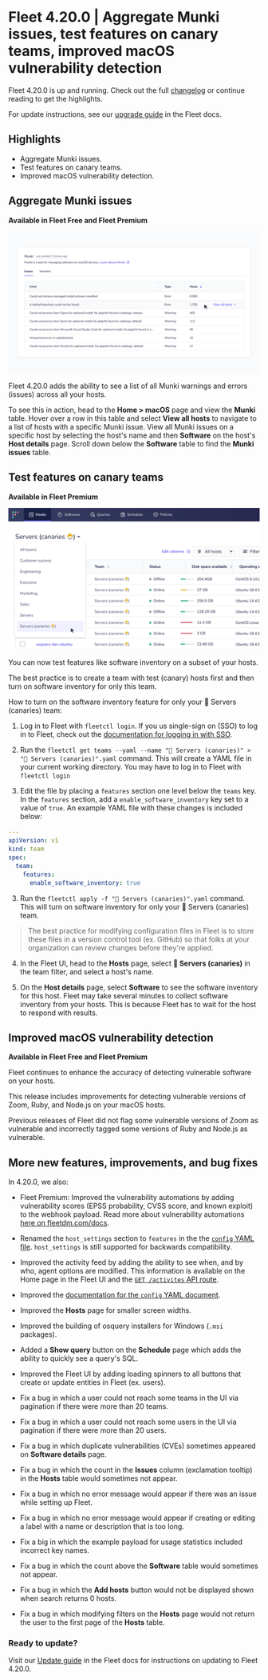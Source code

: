 # Fleet 4.20.0 | Aggregate Munki issues, test features on canary teams, improved macOS vulnerability detection

Fleet 4.20.0 is up and running. Check out the full [changelog](https://github.com/fleetdm/fleet/releases/tag/fleet-v4.20.0) or continue reading to get the highlights.

For update instructions, see our [upgrade guide](https://fleetdm.com/docs/deploying/upgrading-fleet) in the Fleet docs.

## Highlights
- Aggregate Munki issues.
- Test features on canary teams.
- Improved macOS vulnerability detection.

## Aggregate Munki issues
**Available in Fleet Free and Fleet Premium**

![Aggregate Munki issues](../website/assets/images/articles/aggregate-munki-1600x900.jpg)

Fleet 4.20.0 adds the ability to see a list of all Munki warnings and errors (issues) across all your hosts. 

To see this in action, head to the **Home > macOS** page and view the **Munki** table. Hover over a row in this table and select **View all hosts** to navigate to a list of hosts with a specific Munki issue. View all Munki issues on a specific host by selecting the host's name and then **Software** on the host's **Host details** page. Scroll down below the **Software** table to find the **Munki issues** table.

## Test features on canary teams
**Available in Fleet Premium**

![Aggregate Munki issues](../website/assets/images/articles/canaries-1600x900.jpg)

You can now test features like software inventory on a subset of your hosts.

The best practice is to create a team with test (canary) hosts first and then turn on software inventory for only this team.

How to turn on the software inventory feature for only your 🐣 Servers (canaries) team: 

1. Log in to Fleet with `fleetctl login`. If you us single-sign on (SSO) to log in to Fleet, check out the [documentation for logging in with SSO](https://fleetdm.com/docs/using-fleet/fleetctl-cli#logging-in-with-saml-sso-authentication).

1. Run the `fleetctl get teams --yaml --name "🐣 Servers (canaries)" > "🐣 Servers (canaries)".yaml` command. This will create a YAML file in your current working directory. You may have to log in to Fleet with `fleetctl login`

2. Edit the file by placing a `features` section one level below the `teams` key. In the `features` section, add a `enable_software_inventory` key set to a value of `true`. An example YAML file with these changes is included below:

```yaml
---
apiVersion: v1
kind: team
spec:
  team:
    features:
      enable_software_inventory: true
```

3. Run the `fleetctl apply -f "🐣 Servers (canaries)".yaml` command. This will turn on software inventory for only your 🐣 Servers (canaries) team.  

> The best practice for modifying configuration files in Fleet is to store these files in a version control tool (ex. GitHub) so that folks at your organization can review changes before they're applied.

4. In the Fleet UI, head to the **Hosts** page, select **🐣 Servers (canaries)** in the team filter, and select a host's name. 

5. On the **Host details** page, select **Software** to see the software inventory for this host. Fleet may take several minutes to collect software inventory from your hosts. This is because Fleet has to wait for the host to respond with results.

## Improved macOS vulnerability detection
**Available in Fleet Free and Fleet Premium**

Fleet continues to enhance the accuracy of detecting vulnerable software on your hosts. 

This release includes improvements for detecting vulnerable versions of Zoom, Ruby, and Node.js on your macOS hosts.

Previous releases of Fleet did not flag some vulnerable versions of Zoom as vulnerable and incorrectly tagged some versions of Ruby and Node.js as vulnerable.

## More new features, improvements, and bug fixes

In 4.20.0, we also:

* Fleet Premium: Improved the vulnerability automations by adding vulnerability scores (EPSS probability, CVSS score, and known exploit) to the webhook payload. Read more about vulnerability automations [here on fleetdm.com/docs](https://fleetdm.com/docs/using-fleet/automations#vulnerability-automations).

* Renamed the `host_settings` section to `features` in the the [`config` YAML file](https://fleetdm.com/docs/using-fleet/configuration-files#features). `host_settings` is still supported for backwards compatibility.

* Improved the activity feed by adding the ability to see when, and by who, agent options are modified. This information is available on the Home page in the Fleet UI and the [`GET /activites` API route](https://fleetdm.com/docs/using-fleet/rest-api#activities).

* Improved the [documentation for the `config` YAML document](https://fleetdm.com/docs/using-fleet/configuration-files#organization-settings).

* Improved the **Hosts** page for smaller screen widths.

* Improved the building of osquery installers for Windows (`.msi` packages).

* Added a **Show query** button on the **Schedule** page which adds the ability to quickly see a query's SQL.

* Improved the Fleet UI by adding loading spinners to all buttons that create or update entities in Fleet (ex. users).

* Fix a bug in which a user could not reach some teams in the UI via pagination if there were more than 20 teams.

* Fix a bug in which a user could not reach some users in the UI via pagination if there were more than 20 users.

* Fix a bug in which duplicate vulnerabilities (CVEs) sometimes appeared on **Software details** page.

* Fix a bug in which the count in the **Issues** column (exclamation tooltip) in the **Hosts** table would sometimes not appear.

* Fix a bug in which no error message would appear if there was an issue while setting up Fleet.

* Fix a bug in which no error message would appear if creating or editing a label with a name or description that is too long.

* Fix a big in which the example payload for usage statistics included incorrect key names.

* Fix a bug in which the count above the **Software** table would sometimes not appear.

* Fix a bug in which the **Add hosts** button would not be displayed shown when search returns 0 hosts.

* Fix a bug in which modifying filters on the **Hosts** page would not return the user to the first page of the **Hosts** table. 


### Ready to update?

Visit our [Update guide](https://fleetdm.com/docs/deploying/upgrading-fleet) in the Fleet docs for instructions on updating to Fleet 4.20.0.

<meta name="category" value="releases">
<meta name="authorFullName" value="Noah Talerman">
<meta name="authorGitHubUsername" value="noahtalerman">
<meta name="publishedOn" value="2022-09-09">
<meta name="articleTitle" value="Fleet 4.20.0 | Aggregate Munki issues, test features on canary teams, improved macOS vulnerability detection">
<meta name="articleImageUrl" value="../website/assets/images/articles/fleet-4.20.0-1600x900.jpg">